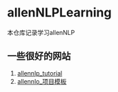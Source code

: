 # allenNLPLearning
本仓库记录学习allenNLP

## 一些很好的网站
1.  [allennlp_tutorial](https://github.com/jbarrow/allennlp_tutorial)
2.  [allennlo_项目模板](https://github.com/allenai/allennlp-template-config-files)
